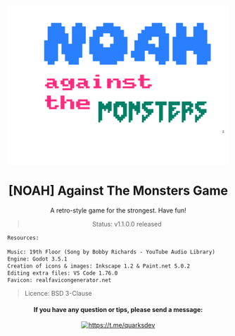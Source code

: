 <div align="center"><img src="./img/noahLogo_cc.svg" alt="Agains The Monsters logo" />

# [NOAH] Against The Monsters Game

A retro-style game for the strongest. Have fun!

> Status: v1.1.0.0 released


</div>

```
Resources:

Music: 19th Floor (Song by Bobby Richards - YouTube Audio Library)
Engine: Godot 3.5.1
Creation of icons & images: Inkscape 1.2 & Paint.net 5.0.2
Editing extra files: VS Code 1.76.0
Favicon: realfavicongenerator.net
```
> Licence: BSD 3-Clause

<div align="center">

#### If you have any question or tips, please send a message:

<!--Telegram-->
<a href="https://t.me/quarksdev"><img src="https://img.shields.io/badge/-Marc@Quarks%20Dev-6200e1?style=flat-square&logo=Telegram&logoColor=white&link=https://t.me/quarksdev" alt="https://t.me/quarksdev" /></a>
</div>